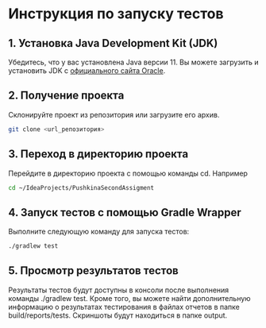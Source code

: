 # Инструкция по запуску тестов 
## 1. Установка Java Development Kit (JDK)

Убедитесь, что у вас установлена Java версии 11. Вы можете загрузить и установить JDK с [официального сайта Oracle](https://www.oracle.com/java/technologies/javase-jdk11-downloads.html).

## 2. Получение проекта

Склонируйте проект из репозитория или загрузите его архив.

```bash
git clone <url_репозитория>
```
## 3. Переход в директорию проекта
   Перейдите в директорию проекта с помощью команды cd.
   Например
```bash
cd ~/IdeaProjects/PushkinaSecondAssigment
```

## 4. Запуск тестов с помощью Gradle Wrapper
Выполните следующую команду для запуска тестов:

```bash
./gradlew test
```

## 5. Просмотр результатов тестов
Результаты тестов будут доступны в консоли после выполнения команды ./gradlew test. 
Кроме того, вы можете найти дополнительную информацию о результатах тестирования в файлах отчетов в папке build/reports/tests.
Скриншоты будут находиться в папке output.